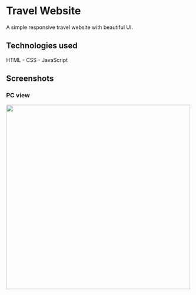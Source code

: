 # Travel Website

A simple responsive travel website with beautiful UI.

## Technologies used

HTML - CSS - JavaScript

## Screenshots

### PC view

<img src="assets/desktop.gif" height="500em" />





